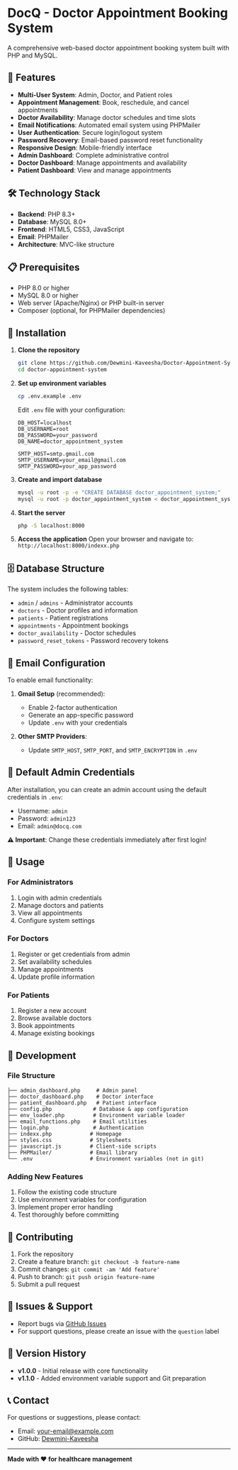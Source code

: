# DocQ - Doctor Appointment Booking System

A comprehensive web-based doctor appointment booking system built with PHP and MySQL.

## 🚀 Features

- **Multi-User System**: Admin, Doctor, and Patient roles
- **Appointment Management**: Book, reschedule, and cancel appointments
- **Doctor Availability**: Manage doctor schedules and time slots
- **Email Notifications**: Automated email system using PHPMailer
- **User Authentication**: Secure login/logout system
- **Password Recovery**: Email-based password reset functionality
- **Responsive Design**: Mobile-friendly interface
- **Admin Dashboard**: Complete administrative control
- **Doctor Dashboard**: Manage appointments and availability
- **Patient Dashboard**: View and manage appointments

## 🛠️ Technology Stack

- **Backend**: PHP 8.3+
- **Database**: MySQL 8.0+
- **Frontend**: HTML5, CSS3, JavaScript
- **Email**: PHPMailer
- **Architecture**: MVC-like structure

## 📋 Prerequisites

- PHP 8.0 or higher
- MySQL 8.0 or higher
- Web server (Apache/Nginx) or PHP built-in server
- Composer (optional, for PHPMailer dependencies)

## 🔧 Installation

1. **Clone the repository**
   ```bash
   git clone https://github.com/Dewmini-Kaveesha/Doctor-Appointment-System.git
   cd doctor-appointment-system
   ```

2. **Set up environment variables**
   ```bash
   cp .env.example .env
   ```
   Edit `.env` file with your configuration:
   ```env
   DB_HOST=localhost
   DB_USERNAME=root
   DB_PASSWORD=your_password
   DB_NAME=doctor_appointment_system
   
   SMTP_HOST=smtp.gmail.com
   SMTP_USERNAME=your_email@gmail.com
   SMTP_PASSWORD=your_app_password
   ```

3. **Create and import database**
   ```bash
   mysql -u root -p -e "CREATE DATABASE doctor_appointment_system;"
   mysql -u root -p doctor_appointment_system < doctor_appointment_system.sql
   ```

4. **Start the server**
   ```bash
   php -S localhost:8000
   ```

5. **Access the application**
   Open your browser and navigate to: `http://localhost:8000/indexx.php`

## 🗄️ Database Structure

The system includes the following tables:
- `admin` / `admins` - Administrator accounts
- `doctors` - Doctor profiles and information
- `patients` - Patient registrations
- `appointments` - Appointment bookings
- `doctor_availability` - Doctor schedules
- `password_reset_tokens` - Password recovery tokens

## 📧 Email Configuration

To enable email functionality:

1. **Gmail Setup** (recommended):
   - Enable 2-factor authentication
   - Generate an app-specific password
   - Update `.env` with your credentials

2. **Other SMTP Providers**:
   - Update `SMTP_HOST`, `SMTP_PORT`, and `SMTP_ENCRYPTION` in `.env`

## 🔐 Default Admin Credentials

After installation, you can create an admin account using the default credentials in `.env`:
- Username: `admin`
- Password: `admin123`
- Email: `admin@docq.com`

**⚠️ Important**: Change these credentials immediately after first login!

## 📱 Usage

### For Administrators
1. Login with admin credentials
2. Manage doctors and patients
3. View all appointments
4. Configure system settings

### For Doctors
1. Register or get credentials from admin
2. Set availability schedules
3. Manage appointments
4. Update profile information

### For Patients
1. Register a new account
2. Browse available doctors
3. Book appointments
4. Manage existing bookings

## 🔧 Development

### File Structure
```
├── admin_dashboard.php     # Admin panel
├── doctor_dashboard.php    # Doctor interface
├── patient_dashboard.php   # Patient interface
├── config.php             # Database & app configuration
├── env_loader.php         # Environment variable loader
├── email_functions.php    # Email utilities
├── login.php              # Authentication
├── indexx.php            # Homepage
├── styles.css            # Stylesheets
├── javascript.js         # Client-side scripts
├── PHPMailer/            # Email library
└── .env                  # Environment variables (not in git)
```

### Adding New Features
1. Follow the existing code structure
2. Use environment variables for configuration
3. Implement proper error handling
4. Test thoroughly before committing

## 🤝 Contributing

1. Fork the repository
2. Create a feature branch: `git checkout -b feature-name`
3. Commit changes: `git commit -am 'Add feature'`
4. Push to branch: `git push origin feature-name`
5. Submit a pull request



## 🐛 Issues & Support

- Report bugs via [GitHub Issues](https://github.com/Dewmini-Kaveesha/Doctor-Appointment-System.git)
- For support questions, please create an issue with the `question` label

## 🔄 Version History

- **v1.0.0** - Initial release with core functionality
- **v1.1.0** - Added environment variable support and Git preparation

## 📞 Contact

For questions or suggestions, please contact:
- Email: your-email@example.com
- GitHub: [Dewmini-Kaveesha](https://github.com/Dewmini-Kaveesha)

---

**Made with ❤️ for healthcare management**
